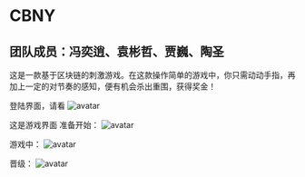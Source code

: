 # CBNY
## 团队成员：冯奕逍、袁彬哲、贾巍、陶圣

这是一款基于区块链的刺激游戏。在这款操作简单的游戏中，你只需动动手指，再加上一定的对节奏的感知，便有机会杀出重围，获得奖金！

登陆界面，请看
![avatar](https://github.com/Yuan-hay/CBNY/blob/master/login.png)

这是游戏界面
准备开始：
![avatar](https://github.com/Yuan-hay/CBNY/blob/master/%E6%B8%B8%E6%88%8F%E5%BC%80%E5%A7%8B.png)

游戏中：
![avatar](https://github.com/Yuan-hay/CBNY/blob/master/%E6%B8%B8%E6%88%8F%E8%BF%87%E7%A8%8B.png)

晋级：
![avatar](https://github.com/Yuan-hay/CBNY/blob/master/%E6%99%8B%E7%BA%A7.png)
